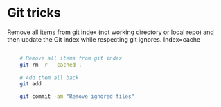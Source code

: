 # Git tricks

Remove all items from git index (not working directory or local repo) and then update the Git index while respecting git ignores. Index=cache

````sh

	# Remove all items from git index
	git rm -r --cached .
	
	# Add them all back
	git add .

	git commit -am "Remove ignored files"

````
